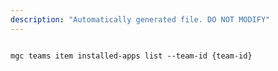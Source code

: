 ```yaml
---
description: "Automatically generated file. DO NOT MODIFY"
---
```


```cli

mgc teams item installed-apps list --team-id {team-id}

```